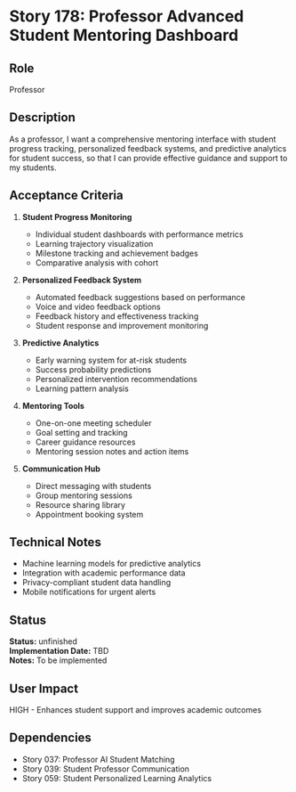 # Story 178: Professor Advanced Student Mentoring Dashboard

## Role
Professor

## Description
As a professor, I want a comprehensive mentoring interface with student progress tracking, personalized feedback systems, and predictive analytics for student success, so that I can provide effective guidance and support to my students.

## Acceptance Criteria
1. **Student Progress Monitoring**
   - Individual student dashboards with performance metrics
   - Learning trajectory visualization
   - Milestone tracking and achievement badges
   - Comparative analysis with cohort

2. **Personalized Feedback System**
   - Automated feedback suggestions based on performance
   - Voice and video feedback options
   - Feedback history and effectiveness tracking
   - Student response and improvement monitoring

3. **Predictive Analytics**
   - Early warning system for at-risk students
   - Success probability predictions
   - Personalized intervention recommendations
   - Learning pattern analysis

4. **Mentoring Tools**
   - One-on-one meeting scheduler
   - Goal setting and tracking
   - Career guidance resources
   - Mentoring session notes and action items

5. **Communication Hub**
   - Direct messaging with students
   - Group mentoring sessions
   - Resource sharing library
   - Appointment booking system

## Technical Notes
- Machine learning models for predictive analytics
- Integration with academic performance data
- Privacy-compliant student data handling
- Mobile notifications for urgent alerts


## Status
**Status:** unfinished  
**Implementation Date:** TBD  
**Notes:** To be implemented
## User Impact
HIGH - Enhances student support and improves academic outcomes

## Dependencies
- Story 037: Professor AI Student Matching
- Story 039: Student Professor Communication
- Story 059: Student Personalized Learning Analytics